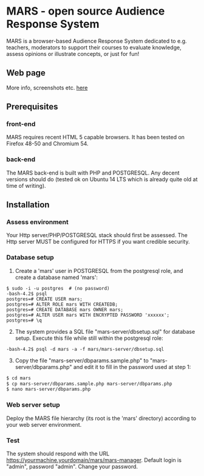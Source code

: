 # MARS - open source Audience Response System

MARS is a browser-based Audience Response System dedicated to e.g. teachers, moderators to support their courses to evaluate knowledge, assess opinions or illustrate concepts, or just for fun!

## Web page
More info, screenshots etc. [here](https://danielausparis.github.io/mars/)

## Prerequisites
### front-end
MARS requires recent HTML 5 capable browsers. It has been tested on Firefox 48-50 and Chromium 54.
### back-end
The MARS back-end is built with PHP and POSTGRESQL. Any decent versions should do (tested ok on Ubuntu 14 LTS which is already quite old at time of writing).

## Installation
### Assess environment
Your Http server/PHP/POSTGRESQL stack should first be assessed. The Http server MUST be configured for HTTPS if you want credible security.
### Database setup
1. Create a 'mars' user in POSTGRESQL from the postgresql role, and create a database named 'mars':
```
$ sudo -i -u postgres  # (no password)
-bash-4.2$ psql
postgres=# CREATE USER mars;
postgres=# ALTER ROLE mars WITH CREATEDB;
postgres=# CREATE DATABASE mars OWNER mars;
postgres=# ALTER USER mars WITH ENCRYPTED PASSWORD 'xxxxxx';
postgres=# \q
```
2. The system provides a SQL file "mars-server/dbsetup.sql" for database setup. Execute this file while still within the postgresql role:
```
-bash-4.2$ psql -d mars -a -f mars/mars-server/dbsetup.sql 
```
3. Copy the file "mars-server/dbparams.sample.php" to "mars-server/dbparams.php" and edit it to fill in the password used at step 1:
```bash
$ cd mars
$ cp mars-server/dbparams.sample.php mars-server/dbparams.php
$ nano mars-server/dbparams.php
```

### Web server setup
Deploy the MARS file hierarchy (its root is the 'mars' directory) according to your web server environment. 
### Test
The system should respond with the URL https://yourmachine.yourdomain/mars/mars-manager. Default login is "admin", password "admin". Change your password.


